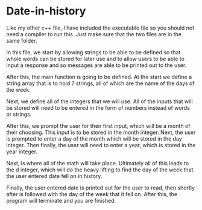 # Date-in-history

Like my other c++ file, I have included the executable file so you should not need a compiler to run this. Just make sure that the two files are in the same folder.

In this file, we start by allowing strings to be able to be defined so that whole words can be stored for later use and to allow users to be able to input a response and so messages are able to be printed out to the user.

After this, the main function is going to be defined. At the start we define a string array that is to hold 7 strings, all of which are the name of the days of the week.

Next, we define all of the integers that we will use. All of the inputs that will be stored will need to be entered in the form of numbers instead of words or strings.

After this, we prompt the user for their first input, which will be a month of their choosing. This input is to be stored in the month integer. Next, the user is prompted to enter a day of the month which will be stored in the day integer. Then finally, the user will need to enter a year, which is stored in the year integer.

Next, is where all of the math will take place. Ultimately all of this leads to the d integer, which will do the heavy lifting to find the day of the week that the user entered date fell on in history.

Finally, the user entered date is printed out for the user to read, then shortly after is followed with the day of the week that it fell on. After this, the program will terminate and you are finished.
